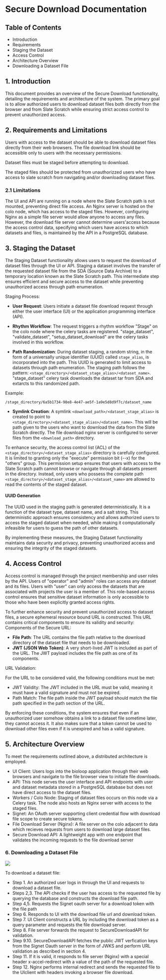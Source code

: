 # Secure Download Documentation
## Table of Contents

  - Introduction
  - Requirements
  - Staging the Dataset
  - Access Control
  - Architecture Overview
  - Downloading a Dataset File

## 1. Introduction

This document provides an overview of the Secure Download functionality, detailing the requirements and architecture of the system. The primary goal is to allow authorized users to download dataset files both directly from the browser and from Slate Scratch while ensuring strict access control to prevent unauthorized access.

## 2. Requirements and Limitations

Users with access to the dataset should be able to download dataset files directly from their web browsers. The file download link should be accessible only to users with the necessary permissions. 

Dataset files must be staged before attempting to download.

The staged files should be protected from unauthorizzed users who have access to slate scratch from navigating and/or downloading dataset files.

### 2.1 Limitations

The UI and API are running on a node where the Slate Scratch path is not mounted, preventing direct file access. An Nginx server is hosted on the colo node, which has access to the staged files. However, configuring Nginx as a simple file server would allow anyone to access any files. However, the download file server cannot determine users'access because the access control data, specifying which users have access to which datasets and files, is maintained by the API in a PostgreSQL database.


## 3. Staging the Dataset

The Staging Dataset functionality allows users to request the download of dataset files through the UI or API. Staging a dataset involves the transfer of the requested dataset file from the SDA (Source Data Archive) to a temporary location known as the Slate Scratch path. This intermediate step ensures efficient and secure access to the dataset while preventing unauthorized access through path enumeration.

Staging Process:

- **User Request**: Users initiate a dataset file download request through either the user interface (UI) or the application programming interface (API).

- **Rhythm Workflow**: The request triggers a rhythm workflow "Stage" on the colo node where the celery tasks are registered. "stage_dataset", "validate_dataset", "setup_dataset_download" are the celery tasks involved in this workflow. 

- **Path Randomization**: During dataset staging, a random string, in the form of a universally unique identifier (UUID) called `stage_alias`, is incorporated into the path. This UUID is generated to limit access to datasets through path enumeration. The staging path follows the pattern: `<stage_directory>/<dataset_stage_alias>/<dataset_name>`. "stage_dataset" celery task downloads the dataset tar from SDA and extarcts to this randomized path.

Example:
```
/stage_directory/6a5b1734-98e8-4e47-ae5f-1a9e5d8d9f7c/dataset_name
```

- **Symlink Creation**: A symlink `<download_path>/<dataset_stage_alias>` is created to point to `<stage_directory>/<dataset_stage_alias>/<dataset_name>`. This will be path given to the users who want to download the data from the Slate Scratch directly. The file download nginx server is configured to server files from the `<download_path>` directory.

To enhance security, the access control list (ACL) of the `<stage_directory>/<dataset_stage_alias>` directory is carefully configured. It is limited to granting only the "execute" permission bit (--x) for the "others" group. This permission setup ensures that users with access to the Slate Scratch path cannot browse or navigate through all datasets present in the directory. Instead, only users who possess the complete path `<stage_directory>/<dataset_stage_alias>/<dataset_name>` are allowed to read the contents of the staged dataset.

#### UUID Generation

The UUID used in the staging path is generated deterministically. It is a function of the dataset type, dataset name, and a salt string. This deterministic approach ensures consistency and allows authorized users to access the staged dataset when needed, while making it computationally infeasible for users to guess the path of other datasets.

By implementing these measures, the Staging Dataset functionality maintains data security and privacy, preventing unauthorized access and ensuring the integrity of the staged datasets.

## 4. Access Control

Access control is managed through the project membership and user roles by the API. Users of "operator" and "admin" roles can access any dataset and its files. Users with "user" can only access the datasets that are associated with projects the user is a member of. This role-based access control ensures that sensitive dataset information is only accessible to those who have been explicitly granted access rights.

To further enhance security and prevent unauthorized access to dataset files, a secure ephemeral resource bound URL is constructed. This URL contains critical components to ensure its validity and security:
Components of the Secure URL:
- **File Path**: The URL contains the file path relative to the download directory of the dataset file that needs to be downloaded.
- **JWT (JSON Web Token)**: A very short-lived JWT is included as part of the URL. The JWT payload includes the file path as one of its components.

URL Validation:

For the URL to be considered valid, the following conditions must be met:
- JWT Validity: The JWT included in the URL must be valid, meaning it must have a valid signature and must not be expired.
- Path Match: The file path inside the JWT payload should match the file path specified in the path section of the URL.

By enforcing these conditions, the system ensures that even if an unauthorized user somehow obtains a link to a dataset file sometime later, they cannot access it. It also makes sure that a token cannot be used to download other files even if it is unexpired and has a valid signature.

## 5. Architecture Overview

To meet the requirements outlined above, a distributed architecture is employed.

- UI Client: Users logs into the bioloop application through their web browsers and navigate to the file browser view to initiate file downloads.
- API: This node serves the user interface and API endpoints with user and dataset metadata stored in a PostgreSQL database but does not have direct access to the dataset files.
- Workers / Colo Node: Staging of dataset files occurs on this node via a Celery task. The node also hosts an Nginx server with access to the staged files.
- Signet: An OAuth server supporting client credential flow with download file scope to create secure tokens.
- File Download Server (Nginx): A file server on the colo adjacent to data which recieves requests from users to download large dataset files.
- Secure Download API: A lightweight app with one endpoint that validates the incoming requests to the file download server

### 6. Downloading a Dataset File

<img src="/secure-download-arch-diagram.png" >

To download a dataset file:

- Step 1. An authorized user logs in through the UI and requests to download a dataset file.
- Steps 2,3. The API checks if the user has access to the requested file by querying the database and constructs the download file path.
- Step 4,5. Requests the Signet oauth server for a download token with the file path
- Step 6. Responds to UI with the download file url and download token.
- Step 7. UI Client constructs a URL by including the download token as a query parameter and requests the file download server.
- Step 8. File server forwards the request to SecureDownloadAPI for validation.
- Step 9.10. SecureDownloadAPI fetches the public JWT verfication keys from the Signet Oauth server in the form of JWKS and perform URL validation as described in section 4. 
- Step 11. If it is valid, it responds to file server (Nginx) with a special header x-accel-redirect with a value of the path of the requested file.
- Step 12. Nginx performs internal redirect and sends the requested file to the UIclient with headers invoking a browser file download.
